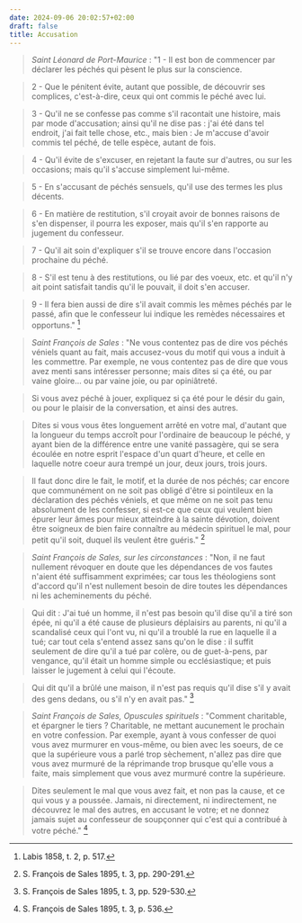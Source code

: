 ```yaml
---
date: 2024-09-06 20:02:57+02:00
draft: false
title: Accusation
---
```





> *Saint Léonard de Port-Maurice* : "1 - Il est bon de commencer par déclarer les péchés qui pèsent le plus sur la conscience.

> 2 - Que le pénitent évite, autant que possible, de découvrir ses complices, c'est-à-dire, ceux qui ont commis le péché avec lui.

> 3 - Qu'il ne se confesse pas comme s'il racontait une histoire, mais par mode d'accusation; ainsi qu'il ne dise pas : j'ai été dans tel endroit, j'ai fait telle chose, etc., mais bien : Je m'accuse d'avoir commis tel péché, de telle espèce, autant de fois.

> 4 - Qu'il évite de s'excuser, en rejetant la faute sur d'autres, ou sur les occasions; mais qu'il s'accuse simplement lui-même.

> 5 - En s'accusant de péchés sensuels, qu'il use des termes les plus décents.

> 6 - En matière de restitution, s'il croyait avoir de bonnes raisons de s'en dispenser, il pourra les exposer, mais qu'il s'en rapporte au jugement du confesseur.

> 7 - Qu'il ait soin d'expliquer s'il se trouve encore dans l'occasion prochaine du péché.

> 8 - S'il est tenu à des restitutions, ou lié par des voeux, etc. et qu'il n'y ait point satisfait tandis qu'il le pouvait, il doit s'en accuser.

> 9 - Il fera bien aussi de dire s'il avait commis les mêmes péchés par le passé, afin que le confesseur lui indique les remèdes nécessaires et opportuns." [^1]

[^1]: Labis 1858, t. 2, p. 517.

> *Saint François de Sales* : "Ne vous contentez pas de dire vos péchés véniels quant au fait, mais accusez-vous du motif qui vous a induit à les commettre. Par exemple, ne vous contentez pas de dire que vous avez menti sans intéresser personne; mais dites si ça été, ou par vaine gloire... ou par vaine joie, ou par opiniâtreté.

> Si vous avez péché à jouer, expliquez si ça été pour le désir du gain, ou pour le plaisir de la conversation, et ainsi des autres.

> Dites si vous vous êtes longuement arrêté en votre mal, d'autant que la longueur du temps accroît pour l'ordinaire de beaucoup le péché, y ayant bien de la différence entre une vanité passagère, qui se sera écoulée en notre esprit l'espace d'un quart d'heure, et celle en laquelle notre coeur aura trempé un jour, deux jours, trois jours.

> Il faut donc dire le fait, le motif, et la durée de nos péchés; car encore que communément on ne soit pas obligé d'être si pointileux en la déclaration des péchés véniels, et que même on ne soit pas tenu absolument de les confesser, si est-ce que ceux qui veulent bien épurer leur âmes pour mieux atteindre à la sainte dévotion, doivent être soigneux de bien faire connaître au médecin spirituel le mal, pour petit qu'il soit, duquel ils veulent être guéris." [^2]

[^2]: S. François de Sales 1895, t. 3, pp. 290-291.

> *Saint François de Sales, sur les circonstances* : "Non, il ne faut nullement révoquer en doute que les dépendances de vos fautes n'aient été suffisamment exprimées; car tous les théologiens sont d'accord qu'il n'est nullement besoin de dire toutes les dépendances ni les acheminements du péché.

> Qui dit : J'ai tué un homme, il n'est pas besoin qu'il dise qu'il a tiré son épée, ni qu'il a été cause de plusieurs déplaisirs au parents, ni qu'il a scandalisé ceux qui l'ont vu, ni qu'il a troublé la rue en laquelle il a tué; car tout cela s'entend assez sans qu'on le dise : il suffit seulement de dire qu'il a tué par colère, ou de guet-à-pens, par vengance, qu'il était un homme simple ou ecclésiastique; et puis laisser le jugement à celui qui l'écoute.

> Qui dit qu'il a brûlé une maison, il n'est pas requis qu'il dise s'il y avait des gens dedans, ou s'il n'y en avait pas." [^3]

[^3]: S. François de Sales 1895, t. 3, pp. 529-530.

> *Saint François de Sales, Opuscules spirituels* : "Comment charitable, et épargner le tiers ? Charitable, ne mettant aucunement le prochain en votre confession. Par exemple, ayant à vous confesser de quoi vous avez murmurer en vous-même, ou bien avec les soeurs, de ce que la supérieure vous a parlé trop sèchement, n'allez pas dire que vous avez murmuré de la réprimande trop brusque qu'elle vous a faite, mais simplement que vous avez murmuré contre la supérieure.

> Dites seulement le mal que vous avez fait, et non pas la cause, et ce qui vous y a poussée. Jamais, ni directement, ni indirectement, ne découvrez le mal des autres, en accusant le votre; et ne donnez jamais sujet au confesseur de soupçonner qui c'est qui a contribué à votre péché." [^4]

[^4]: S. François de Sales 1895, t. 3, p. 536.
